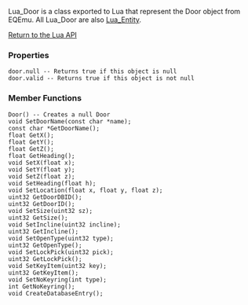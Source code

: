Lua_Door is a class exported to Lua that represent the Door object from EQEmu. All Lua_Door are also [Lua_Entity](Lua-Entity).

[Return to the Lua API](Lua-API)

### Properties
```
door.null -- Returns true if this object is null
door.valid -- Returns true if this object is not null
```

### Member Functions
```
Door() -- Creates a null Door
void SetDoorName(const char *name);
const char *GetDoorName();
float GetX();
float GetY();
float GetZ();
float GetHeading();
void SetX(float x);
void SetY(float y);
void SetZ(float z);
void SetHeading(float h);
void SetLocation(float x, float y, float z);
uint32 GetDoorDBID();
uint32 GetDoorID();
void SetSize(uint32 sz);
uint32 GetSize();
void SetIncline(uint32 incline);
uint32 GetIncline();
void SetOpenType(uint32 type);
uint32 GetOpenType();
void SetLockPick(uint32 pick);
uint32 GetLockPick();
void SetKeyItem(uint32 key);
uint32 GetKeyItem();
void SetNoKeyring(int type);
int GetNoKeyring();
void CreateDatabaseEntry();
```